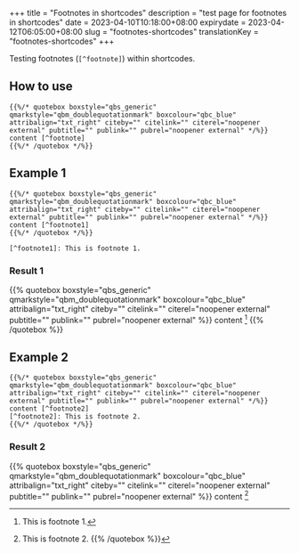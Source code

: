 +++
title = "Footnotes in shortcodes"
description = "test page for footnotes in shortcodes"
date = 2023-04-10T10:18:00+08:00
expirydate = 2023-04-12T06:05:00+08:00
slug = "footnotes-shortcodes"
translationKey = "footnotes-shortcodes"
+++

Testing footnotes (`[^footnote]`) within shortcodes.

<!--more-->

## How to use

```
{{%/* quotebox boxstyle="qbs_generic" qmarkstyle="qbm_doublequotationmark" boxcolour="qbc_blue" attribalign="txt_right" citeby="" citelink="" citerel="noopener external" pubtitle="" publink="" pubrel="noopener external" */%}}
content [^footnote]
{{%/* /quotebox */%}}
```

## Example 1

```
{{%/* quotebox boxstyle="qbs_generic" qmarkstyle="qbm_doublequotationmark" boxcolour="qbc_blue" attribalign="txt_right" citeby="" citelink="" citerel="noopener external" pubtitle="" publink="" pubrel="noopener external" */%}}
content [^footnote1]
{{%/* /quotebox */%}}

[^footnote1]: This is footnote 1.
```

### Result 1

{{% quotebox boxstyle="qbs_generic" qmarkstyle="qbm_doublequotationmark" boxcolour="qbc_blue" attribalign="txt_right" citeby="" citelink="" citerel="noopener external" pubtitle="" publink="" pubrel="noopener external" %}}
content [^footnote1]
{{% /quotebox %}}

[^footnote1]: This is footnote 1.

## Example 2

```
{{%/* quotebox boxstyle="qbs_generic" qmarkstyle="qbm_doublequotationmark" boxcolour="qbc_blue" attribalign="txt_right" citeby="" citelink="" citerel="noopener external" pubtitle="" publink="" pubrel="noopener external" */%}}
content [^footnote2]
[^footnote2]: This is footnote 2.
{{%/* /quotebox */%}}
```

### Result 2

{{% quotebox boxstyle="qbs_generic" qmarkstyle="qbm_doublequotationmark" boxcolour="qbc_blue" attribalign="txt_right" citeby="" citelink="" citerel="noopener external" pubtitle="" publink="" pubrel="noopener external" %}}
content [^footnote2]
[^footnote2]: This is footnote 2.
{{% /quotebox %}}
